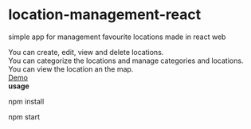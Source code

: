 # location-management-react
simple app for management favourite locations made in react web

You can create, edit, view and delete locations.
<br>
You can categorize the locations and manage categories and locations.
<br>
You can view the location an the map.
<br>
[Demo](https://eran-or.github.io/location-management-react/)
<br>
<b>usage</b>

npm install

npm start

